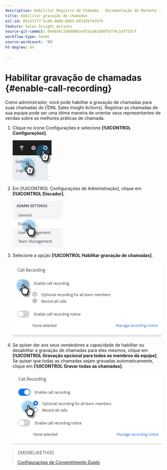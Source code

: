 ```yaml
---
description: Habilitar Registro de Chamada - Documentação do Marketo - Documentação do Produto
title: Habilitar gravação de chamadas
exl-id: 85a271f7-5cd9-4660-80b3-60742b743979
feature: Sales Insight Actions
source-git-commit: 09a656c3a0d0002edfa1a61b987bff4c1dff33cf
workflow-type: tm+mt
source-wordcount: '99'
ht-degree: 6%

---
```


# Habilitar gravação de chamadas {#enable-call-recording}

Como administrador, você pode habilitar a gravação de chamadas para suas chamadas do [!DNL Sales Insight Actions]. Registrar as chamadas de sua equipe pode ser uma ótima maneira de orientar seus representantes de vendas sobre as melhores práticas de chamada.

1. Clique no ícone Configurações e selecione **[!UICONTROL Configurações]**.

   ![](assets/enable-call-recording-1.png)

1. Em [!UICONTROL Configurações de Administração], clique em **[!UICONTROL Discador]**.

   ![](assets/enable-call-recording-2.png)

1. Selecione a opção **[!UICONTROL Habilitar gravação de chamadas]**.

   ![](assets/enable-call-recording-3.png)

1. Se quiser dar aos seus vendedores a capacidade de habilitar ou desabilitar a gravação de chamadas para eles mesmos, clique em **[!UICONTROL Gravação opcional para todos os membros da equipe]**. Se quiser que todas as chamadas sejam gravadas automaticamente, clique em **[!UICONTROL Gravar todas as chamadas]**.

   ![](assets/enable-call-recording-4.png)

>[!MORELIKETHIS]
>
>[Configurações de Consentimento Duplo](/help/marketo/product-docs/marketo-sales-insight/actions/phone/two-party-consent-settings.md)
